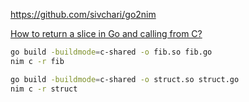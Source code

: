 https://github.com/sivchari/go2nim

[How to return a slice in Go and calling from C?](https://stackoverflow.com/questions/52309383/how-to-return-a-slice-in-go-and-calling-from-c)

```sh
go build -buildmode=c-shared -o fib.so fib.go
nim c -r fib
```
```sh
go build -buildmode=c-shared -o struct.so struct.go
nim c -r struct
```

